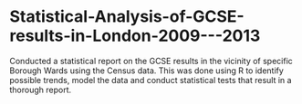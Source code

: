 # Statistical-Analysis-of-GCSE-results-in-London-2009---2013
Conducted a statistical report on the GCSE results in the vicinity of specific Borough Wards using the Census data. This was done using R to identify possible trends, model the data and conduct statistical tests that result in a thorough report.
